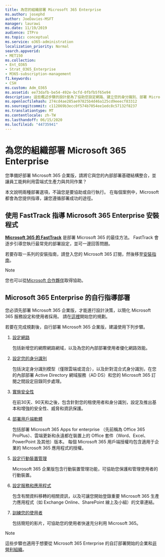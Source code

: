 ```yaml
---
title: 為您的組織部署 Microsoft 365 Enterprise
ms.author: josephd
author: JoeDavies-MSFT
manager: laurawi
ms.date: 11/19/2019
audience: ITPro
ms.topic: conceptual
ms.service: o365-administration
localization_priority: Normal
search.appverid:
- MET150
ms.collection:
- Ent_O365
- Strat_O365_Enterprise
- M365-subscription-management
f1.keywords:
- CSH
ms.custom: Adm_O365
ms.assetid: ee73dafb-be54-492e-bcfd-0fbfb5f65e94
description: 這些概述步驟的設計是為了協助您設定網路、建立您的身分識別、部署 Microsoft 365 Apps for enterprise、遷移您的資料，以及協助貴組織中的人員開始使用 Microsoft 365。
ms.openlocfilehash: 274cd4ae285ae97825b4d46a125cd9eeecf83312
ms.sourcegitcommit: c112869b3ecc0f574b7054ee1edc8c57132f8237
ms.translationtype: MT
ms.contentlocale: zh-TW
ms.lasthandoff: 06/15/2020
ms.locfileid: "44735941"
---
```

# <a name="deploy-microsoft-365-enterprise-for-your-organization"></a>為您的組織部署 Microsoft 365 Enterprise

您準備好部署 Microsoft 365 企業版，請將它與您的內部部署基礎結構整合，並讓員工能夠利用雲端式生產力與共同作業？

本文說明兩種部署選項，不論您是要協助或自行執行。 在每個案例中，Microsoft 都會為您提供指導，讓您遵循部署成功的途徑。

## <a name="guided-microsoft-365-enterprise-setup-process-with-fasttrack"></a>使用 FastTrack 指導 Microsoft 365 Enterprise 安裝程式

**[Microsoft 365 的 FastTrack](https://www.microsoft.com/fasttrack/microsoft-365)** 是部署 Microsoft 365 的最佳方法。 FastTrack 會逐步引導您執行最常見的部署設定，並可一邊回答問題。 

若要存取一系列的安裝指南，請登入您的 Microsoft 365 訂閱，然後移至[安裝指南](https://aka.ms/o365fasttrack)。

>[!Note]
>您也可以從[Microsoft 合作夥伴](https://www.microsoft.com/solution-providers/home)取得協助。
>

## <a name="do-it-yourself-guided-deployment-of-microsoft-365-enterprise"></a>Microsoft 365 Enterprise 的自行指導部署

您必須先部署 Microsoft 365 企業版，才能進行設計決策，以簡化 Microsoft 365 服務設定和使用者採用。 請在[這裡](get-your-organization-ready-for-office-365.md)開始您的規劃。

若要在完成規劃後，自行部署 Microsoft 365 企業版，建議使用下列步驟。

1. [設定網路](set-up-network-for-office-365.md)

   包括新增您的網際網路網域，以及為您的內部部署使用者優化網路效能。
 
2. [設定您的身分識別](protect-your-global-administrator-accounts.md)

   包括決定身分識別模型（僅限雲端或混合），以及針對混合式身分識別，在您的內部部署 Active Directory 網域服務（AD DS）和您的 Microsoft 365 訂閱之間設定目錄同步處理。

3. [實施安全性](https://docs.microsoft.com/office365/securitycompliance/security-roadmap)

   在前30天、90天和之後，包含針對您的租使用者和身分識別，設定及推出基本和增強的安全性、威脅和資訊保護。
 
4. [部署用戶端軟體](https://docs.microsoft.com/DeployOffice/deployment-guide-microsoft-365-apps)

   包括部署 Microsoft 365 Apps for enterprise （先前稱為 Office 365 ProPlus）、雲端更新和永遠都在裝置上的 Office 套件（Word、Excel、PowerPoint 及其他）版本。 每個 Microsoft 365 用戶端授權均包含適用于企業的 Microsoft 365 應用程式的授權。
 
5. [設定行動裝置管理](https://support.office.com/article/set-up-mobile-device-management-mdm-in-office-365-dd892318-bc44-4eb1-af00-9db5430be3cd)

   Microsoft 365 企業版包含行動裝置管理功能，可協助您保護和管理使用者的行動裝置。
 
6. [設定服務和應用程式](configure-services-and-applications.md)

   包含有關資料移轉的相關資訊，以及可讓您開始登錄重要 Microsoft 365 生產力應用程式（如 Exchange Online、SharePoint 線上及小組）的文章連結。
 
7. [訓練您的使用者](https://docs.microsoft.com/office365/admin/admin-overview/get-started-with-office-365#training-resources-for-your-users)

   包括簡短的影片，可協助您的使用者快速充分利用 Microsoft 365。
 

>[!Note]
>這些步驟也適用于想要從 Microsoft 365 Enterprise 的自訂部署開始的企業和[非營利組織](https://go.microsoft.com/fwlink/?LinkId=627221)。 
>
